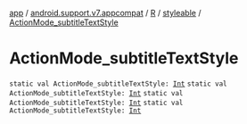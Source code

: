 [app](../../../index.md) / [android.support.v7.appcompat](../../index.md) / [R](../index.md) / [styleable](index.md) / [ActionMode_subtitleTextStyle](.)

# ActionMode_subtitleTextStyle

`static val ActionMode_subtitleTextStyle: `[`Int`](https://kotlinlang.org/api/latest/jvm/stdlib/kotlin/-int/index.html)
`static val ActionMode_subtitleTextStyle: `[`Int`](https://kotlinlang.org/api/latest/jvm/stdlib/kotlin/-int/index.html)
`static val ActionMode_subtitleTextStyle: `[`Int`](https://kotlinlang.org/api/latest/jvm/stdlib/kotlin/-int/index.html)
`static val ActionMode_subtitleTextStyle: `[`Int`](https://kotlinlang.org/api/latest/jvm/stdlib/kotlin/-int/index.html)